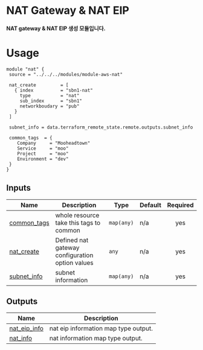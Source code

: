 <!-- BEGIN_TF_DOCS -->

# NAT Gateway & NAT EIP
#### NAT gateway & NAT EIP 생성 모듈입니다.

# Usage
```
module "nat" {
 source = "../../../modules/module-aws-nat"

 nat_create         = [
   { index          = "sbn1-nat"
     type           = "nat"
     sub_index      = "sbn1"
     networkboudary = "pub"
   }
 ]

 subnet_info = data.terraform_remote_state.remote.outputs.subnet_info

 common_tags  = {
    Company     = "Mooheadtown"
    Service     = "moo"
    Project     = "moo"
    Environment = "dev"
 }
}

```

## Inputs

| Name | Description | Type | Default | Required |
|------|-------------|------|---------|:--------:|
| <a name="input_common_tags"></a> [common\_tags](#input\_common\_tags) | whole resource take this tags to common | `map(any)` | n/a | yes |
| <a name="input_nat_create"></a> [nat\_create](#input\_nat\_create) | Defined nat gateway configuration option values | `any` | n/a | yes |
| <a name="input_subnet_info"></a> [subnet\_info](#input\_subnet\_info) | subnet information | `map(any)` | n/a | yes |

## Outputs

| Name | Description |
|------|-------------|
| <a name="output_nat_eip_info"></a> [nat\_eip\_info](#output\_nat\_eip\_info) | nat eip information map type output. |
| <a name="output_nat_info"></a> [nat\_info](#output\_nat\_info) | nat information map type output. |
<!-- END_TF_DOCS -->